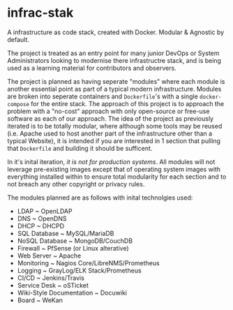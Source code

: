 # infrac-stak
A infrastructure as code stack, created with Docker.  Modular &amp; Agnostic by default.

The project is treated as an entry point for many junior DevOps or System Administrators looking to modernise there infrastructre stack, and is being used as a learning material for contributors and observers.

The project is planned as having seperate "modules" where each module is another essential point as part of a typical modern infrastructure.  Modules are broken into seperate containers and `Dockerfile`'s with a single `docker-compose` for the entire stack. The approach of this project is to approach the problem with a "no-cost" approach with only open-source or free-use software as each of our approach. The idea of the project as previously iterated is to be totally modular, where although some tools may be reused (i.e. Apache used to host another part of the infrastructure other than a typical Website), it is intended if you are interested in 1 section that pulling that `Dockerfile` and building it should be sufficent. 

In it's inital iteration, *it is not for production systems*.  All modules will not leverage pre-existing images except that of operating system images with everything installed within to ensure total modularity for each section and to not breach any other copyright or privacy rules.

The modules planned are as follows with inital technolgies used:

- LDAP ~ OpenLDAP
- DNS  ~ OpenDNS
- DHCP ~ DHCPD
- SQL Database ~ MySQL/MariaDB
- NoSQL Database ~ MongoDB/CouchDB
- Firewall ~ PfSense (or Linux alterative)
- Web Server ~ Apache
- Monitoring ~ Nagios Core/LibreNMS/Prometheus
- Logging ~ GrayLog/ELK Stack/Prometheus
- CI/CD ~ Jenkins/Travis
- Service Desk ~ oSTicket
- Wiki-Style Documentation ~ Docuwiki
- Board ~ WeKan
